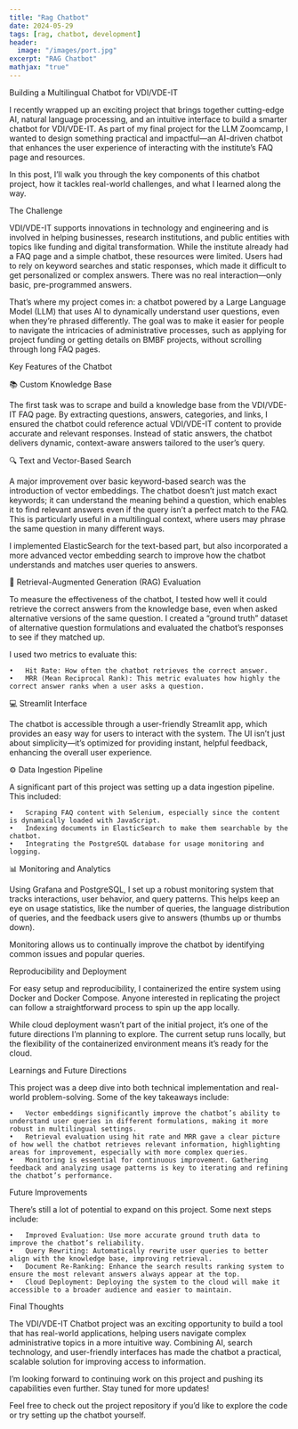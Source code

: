 ```yaml
---
title: "Rag Chatbot"
date: 2024-05-29
tags: [rag, chatbot, development]
header:
  image: "/images/port.jpg"
excerpt: "RAG Chatbot"
mathjax: "true"
---
```


Building a Multilingual Chatbot for VDI/VDE-IT

I recently wrapped up an exciting project that brings together cutting-edge AI, natural language processing, and an intuitive interface to build a smarter chatbot for VDI/VDE-IT. As part of my final project for the LLM Zoomcamp, I wanted to design something practical and impactful—an AI-driven chatbot that enhances the user experience of interacting with the institute’s FAQ page and resources.

In this post, I’ll walk you through the key components of this chatbot project, how it tackles real-world challenges, and what I learned along the way.

The Challenge

VDI/VDE-IT supports innovations in technology and engineering and is involved in helping businesses, research institutions, and public entities with topics like funding and digital transformation. While the institute already had a FAQ page and a simple chatbot, these resources were limited. Users had to rely on keyword searches and static responses, which made it difficult to get personalized or complex answers. There was no real interaction—only basic, pre-programmed answers.

That’s where my project comes in: a chatbot powered by a Large Language Model (LLM) that uses AI to dynamically understand user questions, even when they’re phrased differently. The goal was to make it easier for people to navigate the intricacies of administrative processes, such as applying for project funding or getting details on BMBF projects, without scrolling through long FAQ pages.

Key Features of the Chatbot

📚 Custom Knowledge Base

The first task was to scrape and build a knowledge base from the VDI/VDE-IT FAQ page. By extracting questions, answers, categories, and links, I ensured the chatbot could reference actual VDI/VDE-IT content to provide accurate and relevant responses. Instead of static answers, the chatbot delivers dynamic, context-aware answers tailored to the user’s query.

🔍 Text and Vector-Based Search

A major improvement over basic keyword-based search was the introduction of vector embeddings. The chatbot doesn’t just match exact keywords; it can understand the meaning behind a question, which enables it to find relevant answers even if the query isn’t a perfect match to the FAQ. This is particularly useful in a multilingual context, where users may phrase the same question in many different ways.

I implemented ElasticSearch for the text-based part, but also incorporated a more advanced vector embedding search to improve how the chatbot understands and matches user queries to answers.

🤖 Retrieval-Augmented Generation (RAG) Evaluation

To measure the effectiveness of the chatbot, I tested how well it could retrieve the correct answers from the knowledge base, even when asked alternative versions of the same question. I created a “ground truth” dataset of alternative question formulations and evaluated the chatbot’s responses to see if they matched up.

I used two metrics to evaluate this:

	•	Hit Rate: How often the chatbot retrieves the correct answer.
	•	MRR (Mean Reciprocal Rank): This metric evaluates how highly the correct answer ranks when a user asks a question.

💻 Streamlit Interface

The chatbot is accessible through a user-friendly Streamlit app, which provides an easy way for users to interact with the system. The UI isn’t just about simplicity—it’s optimized for providing instant, helpful feedback, enhancing the overall user experience.

⚙️ Data Ingestion Pipeline

A significant part of this project was setting up a data ingestion pipeline. This included:

	•	Scraping FAQ content with Selenium, especially since the content is dynamically loaded with JavaScript.
	•	Indexing documents in ElasticSearch to make them searchable by the chatbot.
	•	Integrating the PostgreSQL database for usage monitoring and logging.

📊 Monitoring and Analytics

Using Grafana and PostgreSQL, I set up a robust monitoring system that tracks interactions, user behavior, and query patterns. This helps keep an eye on usage statistics, like the number of queries, the language distribution of queries, and the feedback users give to answers (thumbs up or thumbs down).

Monitoring allows us to continually improve the chatbot by identifying common issues and popular queries.

Reproducibility and Deployment

For easy setup and reproducibility, I containerized the entire system using Docker and Docker Compose. Anyone interested in replicating the project can follow a straightforward process to spin up the app locally.

While cloud deployment wasn’t part of the initial project, it’s one of the future directions I’m planning to explore. The current setup runs locally, but the flexibility of the containerized environment means it’s ready for the cloud.

Learnings and Future Directions

This project was a deep dive into both technical implementation and real-world problem-solving. Some of the key takeaways include:

	•	Vector embeddings significantly improve the chatbot’s ability to understand user queries in different formulations, making it more robust in multilingual settings.
	•	Retrieval evaluation using hit rate and MRR gave a clear picture of how well the chatbot retrieves relevant information, highlighting areas for improvement, especially with more complex queries.
	•	Monitoring is essential for continuous improvement. Gathering feedback and analyzing usage patterns is key to iterating and refining the chatbot’s performance.

Future Improvements

There’s still a lot of potential to expand on this project. Some next steps include:

	•	Improved Evaluation: Use more accurate ground truth data to improve the chatbot’s reliability.
	•	Query Rewriting: Automatically rewrite user queries to better align with the knowledge base, improving retrieval.
	•	Document Re-Ranking: Enhance the search results ranking system to ensure the most relevant answers always appear at the top.
	•	Cloud Deployment: Deploying the system to the cloud will make it accessible to a broader audience and easier to maintain.

Final Thoughts

The VDI/VDE-IT Chatbot project was an exciting opportunity to build a tool that has real-world applications, helping users navigate complex administrative topics in a more intuitive way. Combining AI, search technology, and user-friendly interfaces has made the chatbot a practical, scalable solution for improving access to information.

I’m looking forward to continuing work on this project and pushing its capabilities even further. Stay tuned for more updates!

Feel free to check out the project repository if you’d like to explore the code or try setting up the chatbot yourself.